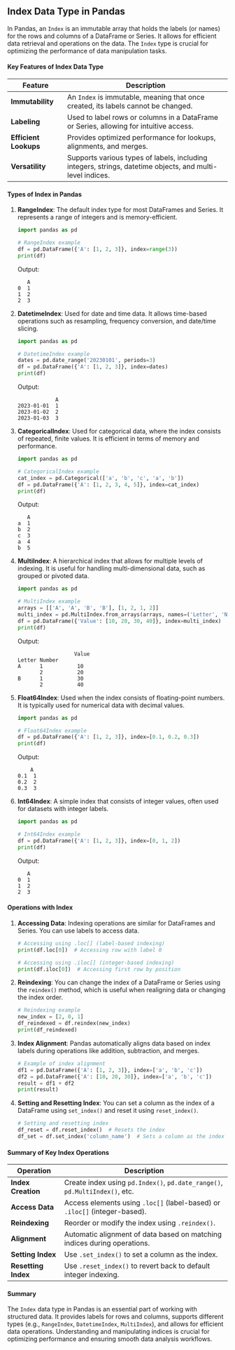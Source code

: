 ## Index Data Type in Pandas

In Pandas, an `Index` is an immutable array that holds the labels (or names) for the rows and columns of a DataFrame or Series. It allows for efficient data retrieval and operations on the data. The `Index` type is crucial for optimizing the performance of data manipulation tasks.

#### Key Features of Index Data Type

| **Feature**          | **Description** |
|----------------------|-----------------|
| **Immutability**      | An `Index` is immutable, meaning that once created, its labels cannot be changed. |
| **Labeling**          | Used to label rows or columns in a DataFrame or Series, allowing for intuitive access. |
| **Efficient Lookups** | Provides optimized performance for lookups, alignments, and merges. |
| **Versatility**       | Supports various types of labels, including integers, strings, datetime objects, and multi-level indices. |

#### Types of Index in Pandas

1. **RangeIndex**: The default index type for most DataFrames and Series. It represents a range of integers and is memory-efficient.
   
   ```python
   import pandas as pd
   
   # RangeIndex example
   df = pd.DataFrame({'A': [1, 2, 3]}, index=range(3))
   print(df)
   ```

   Output:

   ```
      A
   0  1
   1  2
   2  3
   ```

2. **DatetimeIndex**: Used for date and time data. It allows time-based operations such as resampling, frequency conversion, and date/time slicing.
   
   ```python
   import pandas as pd
   
   # DatetimeIndex example
   dates = pd.date_range('20230101', periods=3)
   df = pd.DataFrame({'A': [1, 2, 3]}, index=dates)
   print(df)
   ```

   Output:

   ```
               A
   2023-01-01  1
   2023-01-02  2
   2023-01-03  3
   ```

3. **CategoricalIndex**: Used for categorical data, where the index consists of repeated, finite values. It is efficient in terms of memory and performance.
   
   ```python
   import pandas as pd
   
   # CategoricalIndex example
   cat_index = pd.Categorical(['a', 'b', 'c', 'a', 'b'])
   df = pd.DataFrame({'A': [1, 2, 3, 4, 5]}, index=cat_index)
   print(df)
   ```

   Output:

   ```
      A
   a  1
   b  2
   c  3
   a  4
   b  5
   ```

4. **MultiIndex**: A hierarchical index that allows for multiple levels of indexing. It is useful for handling multi-dimensional data, such as grouped or pivoted data.
   
   ```python
   import pandas as pd
   
   # MultiIndex example
   arrays = [['A', 'A', 'B', 'B'], [1, 2, 1, 2]]
   multi_index = pd.MultiIndex.from_arrays(arrays, names=('Letter', 'Number'))
   df = pd.DataFrame({'Value': [10, 20, 30, 40]}, index=multi_index)
   print(df)
   ```

   Output:

   ```
                     Value
   Letter Number          
   A      1           10
          2           20
   B      1           30
          2           40
   ```

5. **Float64Index**: Used when the index consists of floating-point numbers. It is typically used for numerical data with decimal values.
   
   ```python
   import pandas as pd
   
   # Float64Index example
   df = pd.DataFrame({'A': [1, 2, 3]}, index=[0.1, 0.2, 0.3])
   print(df)
   ```

   Output:

   ```
       A
   0.1  1
   0.2  2
   0.3  3
   ```

6. **Int64Index**: A simple index that consists of integer values, often used for datasets with integer labels.
   
   ```python
   import pandas as pd
   
   # Int64Index example
   df = pd.DataFrame({'A': [1, 2, 3]}, index=[0, 1, 2])
   print(df)
   ```

   Output:

   ```
      A
   0  1
   1  2
   2  3
   ```

#### Operations with Index

1. **Accessing Data**: Indexing operations are similar for DataFrames and Series. You can use labels to access data.
   
   ```python
   # Accessing using .loc[] (label-based indexing)
   print(df.loc[0])  # Accessing row with label 0
   
   # Accessing using .iloc[] (integer-based indexing)
   print(df.iloc[0])  # Accessing first row by position
   ```

2. **Reindexing**: You can change the index of a DataFrame or Series using the `reindex()` method, which is useful when realigning data or changing the index order.

   ```python
   # Reindexing example
   new_index = [2, 0, 1]
   df_reindexed = df.reindex(new_index)
   print(df_reindexed)
   ```

3. **Index Alignment**: Pandas automatically aligns data based on index labels during operations like addition, subtraction, and merges.

   ```python
   # Example of index alignment
   df1 = pd.DataFrame({'A': [1, 2, 3]}, index=['a', 'b', 'c'])
   df2 = pd.DataFrame({'A': [10, 20, 30]}, index=['a', 'b', 'c'])
   result = df1 + df2
   print(result)
   ```

4. **Setting and Resetting Index**: You can set a column as the index of a DataFrame using `set_index()` and reset it using `reset_index()`.

   ```python
   # Setting and resetting index
   df_reset = df.reset_index()  # Resets the index
   df_set = df.set_index('column_name')  # Sets a column as the index
   ```

#### Summary of Key Index Operations

| **Operation**       | **Description**                                           |
|---------------------|-----------------------------------------------------------|
| **Index Creation**   | Create index using `pd.Index()`, `pd.date_range()`, `pd.MultiIndex()`, etc. |
| **Access Data**      | Access elements using `.loc[]` (label-based) or `.iloc[]` (integer-based). |
| **Reindexing**       | Reorder or modify the index using `.reindex()`.           |
| **Alignment**        | Automatic alignment of data based on matching indices during operations. |
| **Setting Index**    | Use `.set_index()` to set a column as the index.          |
| **Resetting Index**  | Use `.reset_index()` to revert back to default integer indexing. |

#### Summary

The `Index` data type in Pandas is an essential part of working with structured data. It provides labels for rows and columns, supports different types (e.g., `RangeIndex`, `DatetimeIndex`, `MultiIndex`), and allows for efficient data operations. Understanding and manipulating indices is crucial for optimizing performance and ensuring smooth data analysis workflows.